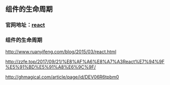 ##  组件的生命周期
### 官网地址：[react](https://reactjs.org/docs/react-component.html)
### 组件的生命周期
http://www.ruanyifeng.com/blog/2015/03/react.html

http://zzfe.top/2017/09/21/%E8%AF%A6%E8%A7%A3React%E7%94%9F%E5%91%BD%E5%91%A8%E6%9C%9F/

http://ghmagical.com/article/page/id/DEV06R6tpbm0

